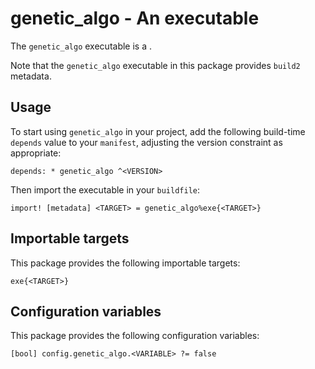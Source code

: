 # genetic_algo - An executable

The `genetic_algo` executable is a <SUMMARY-OF-FUNCTIONALITY>.

Note that the `genetic_algo` executable in this package provides `build2` metadata.


## Usage

To start using `genetic_algo` in your project, add the following build-time
`depends` value to your `manifest`, adjusting the version constraint as
appropriate:

```
depends: * genetic_algo ^<VERSION>
```

Then import the executable in your `buildfile`:

```
import! [metadata] <TARGET> = genetic_algo%exe{<TARGET>}
```


## Importable targets

This package provides the following importable targets:

```
exe{<TARGET>}
```

<DESCRIPTION-OF-IMPORTABLE-TARGETS>


## Configuration variables

This package provides the following configuration variables:

```
[bool] config.genetic_algo.<VARIABLE> ?= false
```

<DESCRIPTION-OF-CONFIG-VARIABLES>
